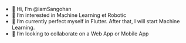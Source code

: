- 👋 Hi, I’m @iamSangohan
- 👀 I’m interested in Machine Learning et Robotic
- 🌱 I’m currently perfect myself in Flutter. After that, I will start Machine Learning.
- 💞️ I’m looking to collaborate on a Web App or Mobile App

<!---
iamSangohan/iamSangohan is a ✨ special ✨ repository because its `README.md` (this file) appears on your GitHub profile.
You can click the Preview link to take a look at your changes.
--->
